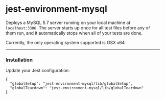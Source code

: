 # jest-environment-mysql

Deploys a MySQL 5.7 server running on your local machine at `localhost:3306`. The server starts up once for all test files before any of them run, and it automatically stops when all of your tests are done.

Currently, the only operating system supported is OSX x64.

* * *

### Installation

Update your Jest configuration:
```
{
  "globalSetup": "jest-environment-mysql/lib/globalSetup",
  "globalTeardown": "jest-environment-mysql/lib/globalTeardown"
}
```
